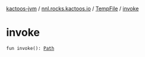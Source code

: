[kactoos-jvm](../../index.md) / [nnl.rocks.kactoos.io](../index.md) / [TempFile](index.md) / [invoke](./invoke.md)

# invoke

`fun invoke(): `[`Path`](http://docs.oracle.com/javase/8/docs/api/java/nio/file/Path.html)